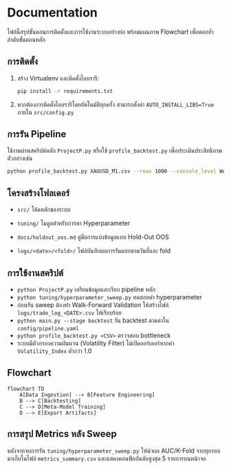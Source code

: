 # Documentation

ไฟล์นี้สรุปขั้นตอนการติดตั้งและการใช้งานระบบอย่างย่อ พร้อมแผนภาพ Flowchart เพื่อตอกย้ำลำดับขั้นตอนหลัก

## การติดตั้ง
1. สร้าง Virtualenv และติดตั้งไลบรารี:
   ```bash
   pip install -r requirements.txt
   ```
2. หากต้องการติดตั้งไลบรารีโดยอัตโนมัติทุกครั้ง สามารถตั้งค่า `AUTO_INSTALL_LIBS=True` ภายใน `src/config.py`

## การรัน Pipeline
ใช้งานผ่านสคริปต์หลัก `ProjectP.py` หรือใช้ `profile_backtest.py` เพื่อประเมินประสิทธิภาพ ตัวอย่างเช่น
```bash
python profile_backtest.py XAUUSD_M1.csv --rows 1000 --console_level WARNING
```

## โครงสร้างโฟลเดอร์
- `src/` โค้ดหลักของระบบ
- `tuning/` โมดูลสำหรับการหา Hyperparameter
- `docs/holdout_oos.md` คู่มือการแบ่งข้อมูลแบบ Hold-Out OOS

- `logs/<date>/<fold>/` ไฟล์บันทึกผลการรันแยกตามวันที่และ fold

## การใช้งานสคริปต์
- `python ProjectP.py` เตรียมข้อมูลและเรียก pipeline หลัก
- `python tuning/hyperparameter_sweep.py` ทดสอบค่า hyperparameter
- ก่อนรัน sweep ต้องทำ Walk-Forward Validation ให้สร้างไฟล์ `logs/trade_log_<DATE>.csv` ให้เรียบร้อย
- `python main.py --stage backtest` รัน backtest ตามค่าใน `config/pipeline.yaml`
- `python profile_backtest.py <CSV>` ตรวจสอบ bottleneck
- ระบบมีตัวกรองความผันผวน (Volatility Filter) ไม่เปิดออร์เดอร์หากค่า `Volatility_Index` ต่ำกว่า 1.0


## Flowchart
```mermaid
flowchart TD
    A[Data Ingestion] --> B[Feature Engineering]
    B --> C[Backtesting]
    C --> D[Meta-Model Training]
    D --> E[Export Artifacts]
```

## การสรุป Metrics หลัง Sweep
หลังจากจบการรัน `tuning/hyperparameter_sweep.py` ให้นำผล AUC/K-Fold จากทุกรอบมาเก็บในไฟล์ `metrics_summary.csv` และแสดงคอนฟิกอันดับสูงสุด 5 รายการบนหน้าจอ
